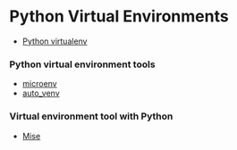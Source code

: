# Python Virtual Environments

<!-- TOC -->

- [Python virtualenv]()

### Python virtual environment tools

- [microenv](https://github.com/brettcannon/microvenv)
- [auto_venv](https://github.com/amal-khailtash/auto_venv/)

### Virtual environment tool with Python

- [Mise](https://github.com/jdx/mise)

